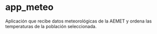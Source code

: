 # app_meteo
Aplicación que recibe datos meteorológicas de la AEMET y ordena las temperaturas de la población seleccionada.
